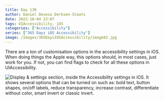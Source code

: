 ```yaml
---
title: Day 139
author: Daniel Devesa Derksen-Staats
date: 2022-10-04 23:07
tags: UIAccessibility, iOS
categories: ["Accessibility"]
series: ["365 Days iOS Accessibility"]
image: /Images/365DaysIOSAccessibility/image82.jpg
---
```


There are a ton of customisation options in the accessibility settings in iOS. When doing things the Apple way, this options should, in most cases, just work for you. If not, you can find flags to check for all these options in UIAccessibility.

![Display & settings section, inside the Accessibility settings in iOS. It shows several options that can be turned on such as: bold text, button shapes, on/off labels, reduce transparency, increase contrast, differentiate without color, smart invert or classic invert.](/Images/365DaysIOSAccessibility/image82.jpg)

